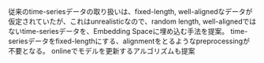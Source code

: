 従来のtime-seriesデータの取り扱いは、fixed-length, well-alignedなデータが仮定されていたが、これはunrealisticなので、random length, well-alignedではないtime-seriesデータを、Embedding Spaceに埋め込む手法を提案。
time-seriesデータをfixed-lengthにする、alignmentをとるようなpreprocessingが不要となる。
onlineでモデルを更新するアルゴリズムも提案

